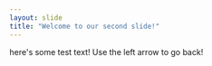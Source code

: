```yaml
---
layout: slide
title: "Welcome to our second slide!"
---
```

here's some test text!
Use the left arrow to go back!
